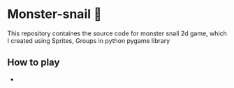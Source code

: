 # Monster-snail 🐌
This repository containes the source code for monster snail 2d game, which I created using Sprites, Groups in python pygame library

## How to play
- 
